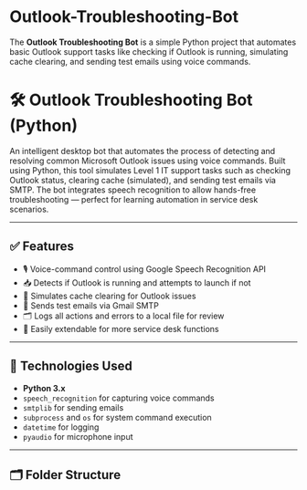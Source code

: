 # Outlook-Troubleshooting-Bot
The **Outlook Troubleshooting Bot** is a simple Python project that automates basic Outlook support tasks like checking if Outlook is running, simulating cache clearing, and sending test emails using voice commands.
# 🛠️ Outlook Troubleshooting Bot (Python)

An intelligent desktop bot that automates the process of detecting and resolving common Microsoft Outlook issues using voice commands. Built using Python, this tool simulates Level 1 IT support tasks such as checking Outlook status, clearing cache (simulated), and sending test emails via SMTP. The bot integrates speech recognition to allow hands-free troubleshooting — perfect for learning automation in service desk scenarios.

---

## ✅ Features

- 🎙️ Voice-command control using Google Speech Recognition API  
- 📥 Detects if Outlook is running and attempts to launch if not  
- 🧹 Simulates cache clearing for Outlook issues  
- 📧 Sends test emails via Gmail SMTP  
- 🗂️ Logs all actions and errors to a local file for review  
- 🧠 Easily extendable for more service desk functions

---

## 🔧 Technologies Used

- **Python 3.x**  
- `speech_recognition` for capturing voice commands  
- `smtplib` for sending emails  
- `subprocess` and `os` for system command execution  
- `datetime` for logging  
- `pyaudio` for microphone input

---

## 🗂️ Folder Structure

